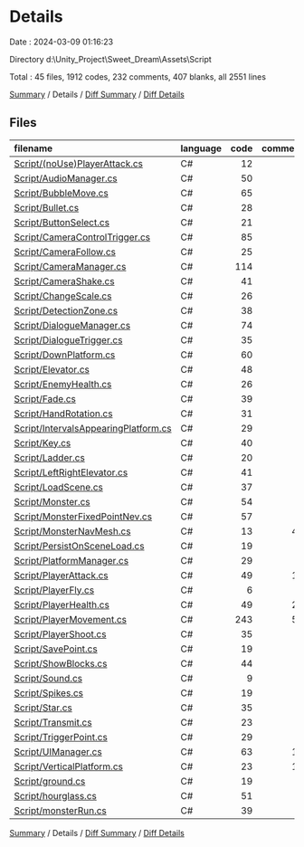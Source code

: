 # Details

Date : 2024-03-09 01:16:23

Directory d:\\Unity_Project\\Sweet_Dream\\Assets\\Script

Total : 45 files,  1912 codes, 232 comments, 407 blanks, all 2551 lines

[Summary](results.md) / Details / [Diff Summary](diff.md) / [Diff Details](diff-details.md)

## Files
| filename | language | code | comment | blank | total |
| :--- | :--- | ---: | ---: | ---: | ---: |
| [Script/(noUse)PlayerAttack.cs](/Script/(noUse)PlayerAttack.cs) | C# | 12 | 2 | 5 | 19 |
| [Script/AudioManager.cs](/Script/AudioManager.cs) | C# | 50 | 0 | 12 | 62 |
| [Script/BubbleMove.cs](/Script/BubbleMove.cs) | C# | 65 | 3 | 12 | 80 |
| [Script/Bullet.cs](/Script/Bullet.cs) | C# | 28 | 1 | 4 | 33 |
| [Script/ButtonSelect.cs](/Script/ButtonSelect.cs) | C# | 21 | 1 | 3 | 25 |
| [Script/CameraControlTrigger.cs](/Script/CameraControlTrigger.cs) | C# | 85 | 0 | 13 | 98 |
| [Script/CameraFollow.cs](/Script/CameraFollow.cs) | C# | 25 | 3 | 6 | 34 |
| [Script/CameraManager.cs](/Script/CameraManager.cs) | C# | 114 | 0 | 27 | 141 |
| [Script/CameraShake.cs](/Script/CameraShake.cs) | C# | 41 | 0 | 6 | 47 |
| [Script/ChangeScale.cs](/Script/ChangeScale.cs) | C# | 26 | 2 | 5 | 33 |
| [Script/DetectionZone.cs](/Script/DetectionZone.cs) | C# | 38 | 2 | 8 | 48 |
| [Script/DialogueManager.cs](/Script/DialogueManager.cs) | C# | 74 | 4 | 18 | 96 |
| [Script/DialogueTrigger.cs](/Script/DialogueTrigger.cs) | C# | 35 | 1 | 7 | 43 |
| [Script/DownPlatform.cs](/Script/DownPlatform.cs) | C# | 60 | 6 | 12 | 78 |
| [Script/Elevator.cs](/Script/Elevator.cs) | C# | 48 | 2 | 7 | 57 |
| [Script/EnemyHealth.cs](/Script/EnemyHealth.cs) | C# | 26 | 1 | 7 | 34 |
| [Script/Fade.cs](/Script/Fade.cs) | C# | 39 | 2 | 8 | 49 |
| [Script/HandRotation.cs](/Script/HandRotation.cs) | C# | 31 | 0 | 6 | 37 |
| [Script/IntervalsAppearingPlatform.cs](/Script/IntervalsAppearingPlatform.cs) | C# | 29 | 2 | 9 | 40 |
| [Script/Key.cs](/Script/Key.cs) | C# | 40 | 2 | 6 | 48 |
| [Script/Ladder.cs](/Script/Ladder.cs) | C# | 20 | 0 | 6 | 26 |
| [Script/LeftRightElevator.cs](/Script/LeftRightElevator.cs) | C# | 41 | 2 | 11 | 54 |
| [Script/LoadScene.cs](/Script/LoadScene.cs) | C# | 37 | 2 | 9 | 48 |
| [Script/Monster.cs](/Script/Monster.cs) | C# | 54 | 0 | 9 | 63 |
| [Script/MonsterFixedPointNev.cs](/Script/MonsterFixedPointNev.cs) | C# | 57 | 6 | 7 | 70 |
| [Script/MonsterNavMesh.cs](/Script/MonsterNavMesh.cs) | C# | 13 | 49 | 4 | 66 |
| [Script/PersistOnSceneLoad.cs](/Script/PersistOnSceneLoad.cs) | C# | 19 | 0 | 3 | 22 |
| [Script/PlatformManager.cs](/Script/PlatformManager.cs) | C# | 29 | 4 | 5 | 38 |
| [Script/PlayerAttack.cs](/Script/PlayerAttack.cs) | C# | 49 | 11 | 7 | 67 |
| [Script/PlayerFly.cs](/Script/PlayerFly.cs) | C# | 6 | 0 | 2 | 8 |
| [Script/PlayerHealth.cs](/Script/PlayerHealth.cs) | C# | 49 | 20 | 12 | 81 |
| [Script/PlayerMovement.cs](/Script/PlayerMovement.cs) | C# | 243 | 51 | 48 | 342 |
| [Script/PlayerShoot.cs](/Script/PlayerShoot.cs) | C# | 35 | 3 | 10 | 48 |
| [Script/SavePoint.cs](/Script/SavePoint.cs) | C# | 19 | 2 | 6 | 27 |
| [Script/ShowBlocks.cs](/Script/ShowBlocks.cs) | C# | 44 | 5 | 9 | 58 |
| [Script/Sound.cs](/Script/Sound.cs) | C# | 9 | 0 | 3 | 12 |
| [Script/Spikes.cs](/Script/Spikes.cs) | C# | 19 | 2 | 6 | 27 |
| [Script/Star.cs](/Script/Star.cs) | C# | 35 | 2 | 7 | 44 |
| [Script/Transmit.cs](/Script/Transmit.cs) | C# | 23 | 0 | 7 | 30 |
| [Script/TriggerPoint.cs](/Script/TriggerPoint.cs) | C# | 29 | 3 | 4 | 36 |
| [Script/UIManager.cs](/Script/UIManager.cs) | C# | 63 | 12 | 16 | 91 |
| [Script/VerticalPlatform.cs](/Script/VerticalPlatform.cs) | C# | 23 | 14 | 6 | 43 |
| [Script/ground.cs](/Script/ground.cs) | C# | 19 | 2 | 6 | 27 |
| [Script/hourglass.cs](/Script/hourglass.cs) | C# | 51 | 0 | 13 | 64 |
| [Script/monsterRun.cs](/Script/monsterRun.cs) | C# | 39 | 8 | 10 | 57 |

[Summary](results.md) / Details / [Diff Summary](diff.md) / [Diff Details](diff-details.md)